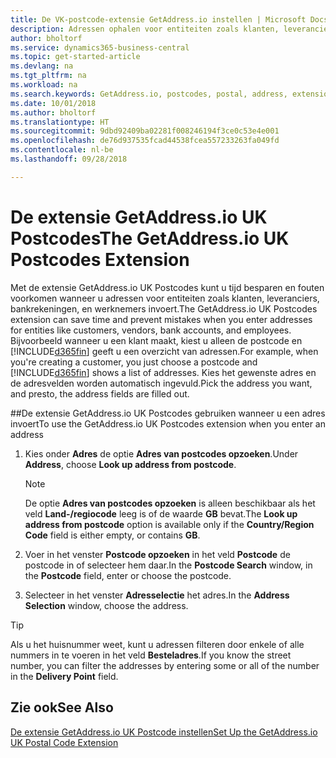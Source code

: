 ```yaml
---
title: De VK-postcode-extensie GetAddress.io instellen | Microsoft Docs
description: Adressen ophalen voor entiteiten zoals klanten, leveranciers, banken, medewerkers in het Verenigd Koninkrijk, van de service GetAddress.io.
author: bholtorf
ms.service: dynamics365-business-central
ms.topic: get-started-article
ms.devlang: na
ms.tgt_pltfrm: na
ms.workload: na
ms.search.keywords: GetAddress.io, postcodes, postal, address, extension
ms.date: 10/01/2018
ms.author: bholtorf
ms.translationtype: HT
ms.sourcegitcommit: 9dbd92409ba02281f008246194f3ce0c53e4e001
ms.openlocfilehash: de76d937535fcad44538fcea557233263fa049fd
ms.contentlocale: nl-be
ms.lasthandoff: 09/28/2018

---
```


# <a name="the-getaddressio-uk-postcodes-extension"></a><span data-ttu-id="bf0b8-103">De extensie GetAddress.io UK Postcodes</span><span class="sxs-lookup"><span data-stu-id="bf0b8-103">The GetAddress.io UK Postcodes Extension</span></span>
<span data-ttu-id="bf0b8-104">Met de extensie GetAddress.io UK Postcodes kunt u tijd besparen en fouten voorkomen wanneer u adressen voor entiteiten zoals klanten, leveranciers, bankrekeningen, en werknemers invoert.</span><span class="sxs-lookup"><span data-stu-id="bf0b8-104">The GetAddress.io UK Postcodes extension can save time and prevent mistakes when you enter addresses for entities like customers, vendors, bank accounts, and employees.</span></span> <span data-ttu-id="bf0b8-105">Bijvoorbeeld wanneer u een klant maakt, kiest u alleen de postcode en [!INCLUDE[d365fin](includes/d365fin_md.md)] geeft u een overzicht van adressen.</span><span class="sxs-lookup"><span data-stu-id="bf0b8-105">For example, when you're creating a customer, you just choose a postcode and [!INCLUDE[d365fin](includes/d365fin_md.md)] shows a list of addresses.</span></span> <span data-ttu-id="bf0b8-106">Kies het gewenste adres en de adresvelden worden automatisch ingevuld.</span><span class="sxs-lookup"><span data-stu-id="bf0b8-106">Pick the address you want, and presto, the address fields are filled out.</span></span>  

##<a name="to-use-the-getaddressio-uk-postcodes-extension-when-you-enter-an-address"></a><span data-ttu-id="bf0b8-107">De extensie GetAddress.io UK Postcodes gebruiken wanneer u een adres invoert</span><span class="sxs-lookup"><span data-stu-id="bf0b8-107">To use the GetAddress.io UK Postcodes extension when you enter an address</span></span>
1. <span data-ttu-id="bf0b8-108">Kies onder **Adres** de optie **Adres van postcodes opzoeken**.</span><span class="sxs-lookup"><span data-stu-id="bf0b8-108">Under **Address**, choose **Look up address from postcode**.</span></span>  

    > [!NOTE]  
    >   <span data-ttu-id="bf0b8-109">De optie **Adres van postcodes opzoeken** is alleen beschikbaar als het veld **Land-/regiocode** leeg is of de waarde **GB** bevat.</span><span class="sxs-lookup"><span data-stu-id="bf0b8-109">The **Look up address from postcode** option is available only if the **Country/Region Code** field is either empty, or contains **GB**.</span></span>
2. <span data-ttu-id="bf0b8-110">Voer in het venster **Postcode opzoeken** in het veld **Postcode** de postcode in of selecteer hem daar.</span><span class="sxs-lookup"><span data-stu-id="bf0b8-110">In the **Postcode Search** window, in the **Postcode** field, enter or choose the postcode.</span></span>  
3. <span data-ttu-id="bf0b8-111">Selecteer in het venster **Adresselectie** het adres.</span><span class="sxs-lookup"><span data-stu-id="bf0b8-111">In the **Address Selection** window, choose the address.</span></span>  

> [!TIP]  
>   <span data-ttu-id="bf0b8-112">Als u het huisnummer weet, kunt u adressen filteren door enkele of alle nummers in te voeren in het veld **Besteladres**.</span><span class="sxs-lookup"><span data-stu-id="bf0b8-112">If you know the street number, you can filter the addresses by entering some or all of the number in the **Delivery Point** field.</span></span>


## <a name="see-also"></a><span data-ttu-id="bf0b8-113">Zie ook</span><span class="sxs-lookup"><span data-stu-id="bf0b8-113">See Also</span></span>
[<span data-ttu-id="bf0b8-114">De extensie GetAddress.io UK Postcode instellen</span><span class="sxs-lookup"><span data-stu-id="bf0b8-114">Set Up the GetAddress.io UK Postal Code Extension</span></span>](LocalFunctionality/UnitedKingdom/uk-setup-postal-code-service.md)


